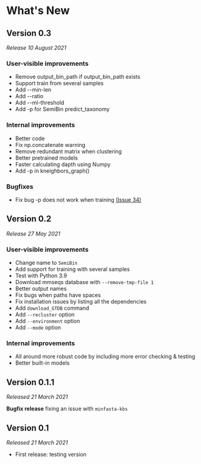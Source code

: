 # What's New

## Version 0.3

*Release 10 August 2021*

### User-visible improvements
- Remove output_bin_path if output_bin_path exists
- Support train from several samples
- Add --min-len
- Add --ratio
- Add --ml-threshold
- Add -p for SemiBin predict_taxonomy

### Internal improvements
- Better code
- Fix np.concatenate warning
- Remove redundant matrix when clustering
- Better pretrained models
- Faster calculating dapth using Numpy
- Add  -p in kneighbors_graph()

### Bugfixes

- Fix bug -p does not work when training [(Issue 34)](https://github.com/BigDataBiology/SemiBin/issues/34)

## Version 0.2

*Release 27 May 2021*

### User-visible improvements
- Change name to `SemiBin`
- Add support for training with several samples
- Test with Python 3.9
- Download mmseqs database with `--remove-tmp-file 1`
- Better output names
- Fix bugs when paths have spaces
- Fix installation issues by listing all the dependencies
- Add `download_GTDB` command
- Add `--recluster` option
- Add `--environment` option
- Add `--mode` option

### Internal improvements
- All around more robust code by including more error checking &amp; testing
- Better built-in models

## Version 0.1.1

*Released 21 March 2021*

**Bugfix release** fixing an issue with `minfasta-kbs`

## Version 0.1

*Released 21 March 2021*

- First release: testing version

